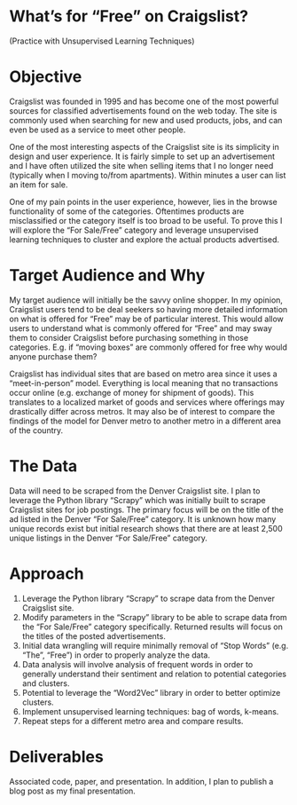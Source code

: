 # What’s for “Free” on Craigslist?
(Practice with Unsupervised Learning Techniques)
 
# Objective
 
Craigslist was founded in 1995 and has become one of the most powerful sources for classified advertisements found on the web today.  The site is commonly used when searching for new and used products, jobs, and can even be used as a service to meet other people.

One of the most interesting aspects of the Craigslist site is its simplicity in design and user experience.  It is fairly simple to set up an advertisement and I have often utilized the site when selling items that I no longer need (typically when I moving to/from apartments).  Within minutes a user can list an item for sale.  

One of my pain points in the user experience, however, lies in the browse functionality of some of the categories.  Oftentimes products are misclassified or the category itself is too broad to be useful.  To prove this I will explore the “For Sale/Free” category and leverage unsupervised learning techniques to cluster and explore the actual products advertised. 
 
# Target Audience and Why
 
My target audience will initially be the savvy online shopper.  In my opinion, Craigslist users tend to be deal seekers so having more detailed information on what is offered for “Free” may be of particular interest.  This would allow users to understand what is commonly offered for “Free” and may sway them to consider Craigslist before purchasing something in those categories.  E.g. if “moving boxes” are commonly offered for free why would anyone purchase them? 
 
Craigslist has individual sites that are based on metro area since it uses a “meet-in-person” model.  Everything is local meaning that no transactions occur online (e.g. exchange of money for shipment of goods).  This translates to a localized market of goods and services where offerings may drastically differ across metros.  It may also be of interest to compare the findings of the model for Denver metro to another metro in a different area of the country. 
  
# The Data
 
Data will need to be scraped from the Denver Craigslist site.  I plan to leverage the Python library “Scrapy” which was initially built to scrape Craigslist sites for job postings.  The primary focus will be on the title of the ad listed in the Denver “For Sale/Free” category.  It is unknown how many unique records exist but initial research shows that there are at least 2,500 unique listings in the Denver “For Sale/Free” category.


# Approach

1.	Leverage the Python library “Scrapy” to scrape data from the Denver Craigslist site.
2.	Modify parameters in the “Scrapy” library to be able to scrape data from the “For Sale/Free” category specifically.  Returned results will focus on the titles of the posted advertisements.
3.	Initial data wrangling will require minimally removal of “Stop Words” (e.g. “The”, “Free”) in order to properly analyze the data.
4.	Data analysis will involve analysis of frequent words in order to generally understand their sentiment and relation to potential categories and clusters. 
5.	Potential to leverage the “Word2Vec” library in order to better optimize clusters.
6.	Implement unsupervised learning techniques: bag of words, k-means. 
7.	Repeat steps for a different metro area and compare results. 
 
# Deliverables
 
Associated code, paper, and presentation. In addition, I plan to publish a blog post as my final presentation.

